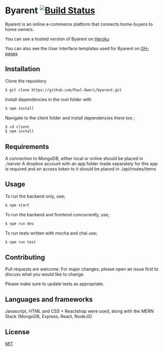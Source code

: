 # Byarent [![Build Status](https://travis-ci.org/Paul-Owori/byarent.svg?branch=master)](https://travis-ci.org/Paul-Owori/byarent)

Byarent is an online e-commerce platform that connects home-buyers to home owners.

You can see a hosted version of Byarent on [Heroku](https://byarental.herokuapp.com/)

You can also see the User Interface templates used for Byarent on [GH-pages](https://paul-owori.github.io/byarent/)

## Installation

Clone the repository

```bash
$ git clone https://github.com/Paul-Owori/byarent.git
```

Install dependencies in the root folder with

```bash
$ npm install
```

Navigate to the client folder and install dependencies there too ;

```bash
$ cd client
$ npm install
```

## Requirements

A connection to MongoDB, either local or online should be placed in ./server
A dropbox account with an app folder made separately for this app is required and
an access token to it should be placed in ./api/routes/items

## Usage

To run the backend only, use;

```bash
$ npm start
```

To run the backend and frontend concurrently, use;

```bash
$ npm run dev
```

To run tests written with mocha and chai use;

```bash
$ npm run test
```

## Contributing

Pull requests are welcome. For major changes, please open an issue first to discuss what you would like to change.

Please make sure to update tests as appropriate.

## Languages and frameworks

Javascript, HTML and CSS + Reactstrap were used, along with the MERN Stack (MongoDB, Express, React, NodeJS)

## License

[MIT](https://choosealicense.com/licenses/mit/)
